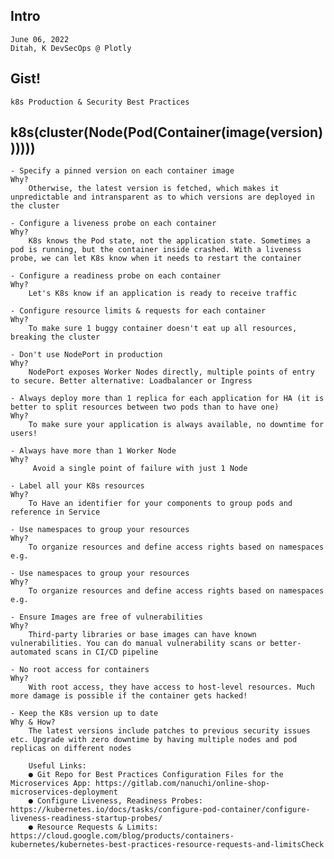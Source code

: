 ## Intro
    June 06, 2022
    Ditah, K DevSecOps @ Plotly
## Gist!
    k8s Production & Security Best Practices
##

## k8s(cluster(Node(Pod(Container(image(version))))))
    - Specify a pinned version on each container image
    Why?
        Otherwise, the latest version is fetched, which makes it unpredictable and intransparent as to which versions are deployed in the cluster
  
    - Configure a liveness probe on each container
    Why?
        K8s knows the Pod state, not the application state. Sometimes a pod is running, but the container inside crashed. With a liveness probe, we can let K8s know when it needs to restart the container

    - Configure a readiness probe on each container
    Why? 
        Let's K8s know if an application is ready to receive traffic
    
    - Configure resource limits & requests for each container
    Why? 
        To make sure 1 buggy container doesn't eat up all resources, breaking the cluster

    - Don't use NodePort in production
    Why? 
        NodePort exposes Worker Nodes directly, multiple points of entry to secure. Better alternative: Loadbalancer or Ingress

    - Always deploy more than 1 replica for each application for HA (it is better to split resources between two pods than to have one)
    Why? 
        To make sure your application is always available, no downtime for users!

    - Always have more than 1 Worker Node
    Why?
         Avoid a single point of failure with just 1 Node

    - Label all your K8s resources
    Why?
        To Have an identifier for your components to group pods and reference in Service
        
    - Use namespaces to group your resources
    Why? 
        To organize resources and define access rights based on namespaces e.g.

    - Use namespaces to group your resources
    Why?
        To organize resources and define access rights based on namespaces e.g.

    - Ensure Images are free of vulnerabilities
    Why? 
        Third-party libraries or base images can have known vulnerabilities. You can do manual vulnerability scans or better-automated scans in CI/CD pipeline

    - No root access for containers
    Why?
        With root access, they have access to host-level resources. Much more damage is possible if the container gets hacked!
    
    - Keep the K8s version up to date
    Why & How? 
        The latest versions include patches to previous security issues etc. Upgrade with zero downtime by having multiple nodes and pod replicas on different nodes

        Useful Links:
        ● Git Repo for Best Practices Configuration Files for the Microservices App: https://gitlab.com/nanuchi/online-shop-microservices-deployment
        ● Configure Liveness, Readiness Probes: https://kubernetes.io/docs/tasks/configure-pod-container/configure-liveness-readiness-startup-probes/
        ● Resource Requests & Limits: https://cloud.google.com/blog/products/containers-kubernetes/kubernetes-best-practices-resource-requests-and-limitsCheck

##